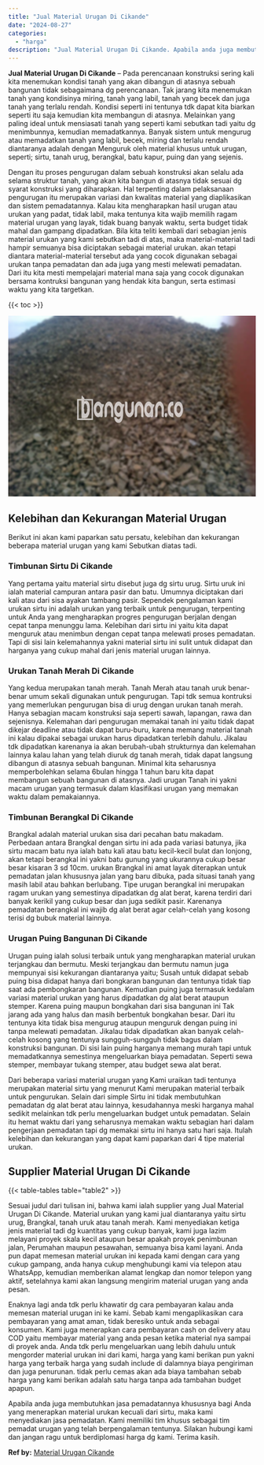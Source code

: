 ```yaml
---
title: "Jual Material Urugan Di Cikande"
date: "2024-08-27"
categories: 
  - "harga"
description: "Jual Material Urugan Di Cikande. Apabila anda juga membutuhkan jasa pemadatannya khususnya bagi Anda yang menerapkan material urukan kecuali dari sirtu, maka..."
---
```


**Jual Material Urugan Di Cikande** – Pada perencanaan konstruksi sering kali kita menemukan kondisi tanah yang akan dibangun di atasnya sebuah bangunan tidak sebagaimana dg perencanaan. Tak jarang kita menemukan tanah yang kondisinya miring, tanah yang labil, tanah yang becek dan juga tanah yang terlalu rendah. Kondisi seperti ini tentunya tdk dapat kita biarkan seperti itu saja kemudian kita membangun di atasnya. Melainkan yang paling ideal untuk mensiasati tanah yang seperti kami sebutkan tadi yaitu dg menimbunnya, kemudian memadatkannya. Banyak sistem untuk mengurug atau memadatkan tanah yang labil, becek, miring dan terlalu rendah diantaranya adalah dengan Menguruk oleh material khusus untuk urugan, seperti; sirtu, tanah urug, berangkal, batu kapur, puing dan yang sejenis.

Dengan itu proses pengurugan dalam sebuah konstruksi akan selalu ada selama struktur tanah, yang akan kita bangun di atasnya tidak sesuai dg syarat konstruksi yang diharapkan. Hal terpenting dalam pelaksanaan pengurugan itu merupakan variasi dan kwalitas material yang diaplikasikan dan sistem pemadatannya. Kalau kita mengharapkan hasil urugan atau urukan yang padat, tidak labil, maka tentunya kita wajib memilih ragam material urugan yang layak, tidak buang banyak waktu, serta budget tidak mahal dan gampang dipadatkan. Bila kita teliti kembali dari sebagian jenis material urukan yang kami sebutkan tadi di atas, maka material-material tadi hampir semuanya bisa diciptakan sebagai material urukan. akan tetapi diantara material-material tersebut ada yang cocok digunakan sebagai urukan tanpa pemadatan dan ada juga yang mesti melewati pemadatan. Dari itu kita mesti mempelajari material mana saja yang cocok digunakan bersama kontruksi bangunan yang hendak kita bangun, serta estimasi waktu yang kita targetkan.

{{< toc >}}

![Jual Material Urugan Di Cikande](/images/jual-urugan-13.png)

## Kelebihan dan Kekurangan Material Urugan

Berikut ini akan kami paparkan satu persatu, kelebihan dan kekurangan beberapa material urugan yang kami Sebutkan diatas tadi.

### Timbunan Sirtu Di Cikande

Yang pertama yaitu material sirtu disebut juga dg sirtu urug. Sirtu uruk ini ialah material campuran antara pasir dan batu. Umumnya diciptakan dari kali atau dari sisa ayakan tambang pasir. Sependek pengalaman kami urukan sirtu ini adalah urukan yang terbaik untuk pengurugan, terpenting untuk Anda yang mengharapkan progres pengurugan berjalan dengan cepat tanpa menunggu lama. Kelebihan dari sirtu ini yaitu kita dapat menguruk atau menimbun dengan cepat tanpa melewati proses pemadatan. Tapi di sisi lain kelemahannya yakni material sirtu ini sulit untuk didapat dan harganya yang cukup mahal dari jenis material urugan lainnya.

### Urukan Tanah Merah Di Cikande

Yang kedua merupakan tanah merah. Tanah Merah atau tanah uruk benar-benar umum sekali digunakan untuk pengurugan. Tapi tdk semua kontruksi yang memerlukan pengurugan bisa di urug dengan urukan tanah merah. Hanya sebagian macam konstruksi saja seperti sawah, lapangan, rawa dan sejenisnya. Kelemahan dari pengurugan memakai tanah ini yaitu tidak dapat dikejar deadline atau tidak dapat buru-buru, karena memang material tanah ini kalau dipakai sebagai urukan harus dipadatkan terlebih dahulu. Jikalau tdk dipadatkan karenanya ia akan berubah-ubah strukturnya dan kelemahan lainnya kalau lahan yang telah diuruk dg tanah merah, tidak dapat langsung dibangun di atasnya sebuah bangunan. Minimal kita seharusnya memperbolehkan selama 6bulan hingga 1 tahun baru kita dapat membangun sebuah bangunan di atasnya. Jadi urugan Tanah ini yakni macam urugan yang termasuk dalam klasifikasi urugan yang memakan waktu dalam pemakaiannya.

### Timbunan Berangkal Di Cikande

Brangkal adalah material urukan sisa dari pecahan batu makadam. Perbedaan antara Brangkal dengan sirtu ini ada pada variasi batunya, jika sirtu macam batu nya ialah batu kali atau batu kecil-kecil bulat dan lonjong, akan tetapi berangkal ini yakni batu gunung yang ukurannya cukup besar besar kisaran 3 sd 10cm. urukan Brangkal ini amat layak diterapkan untuk pemadatan jalan khususnya jalan yang baru dibuka, pada situasi tanah yang masih labil atau bahkan berlubang. Tipe urugan berangkal ini merupakan ragam urukan yang semestinya dipadatkan dg alat berat, karena terdiri dari banyak kerikil yang cukup besar dan juga sedikit pasir. Karenanya pemadatan berangkal ini wajib dg alat berat agar celah-celah yang kosong terisi dg bubuk material lainnya.

### Urugan Puing Bangunan Di Cikande

Urugan puing ialah solusi terbaik untuk yang mengharapkan material urukan terjangkau dan bermutu. Meski terjangkau dan bermutu namun juga mempunyai sisi kekurangan diantaranya yaitu; Susah untuk didapat sebab puing bisa didapat hanya dari bongkaran bangunan dan tentunya tidak tiap saat ada pembongkaran bangunan. Kemudian puing juga termasuk kedalam variasi material urukan yang harus dipadatkan dg alat berat ataupun stemper. Karena puing maupun bongkahan dari sisa bangunan ini Tak jarang ada yang halus dan masih berbentuk bongkahan besar. Dari itu tentunya kita tidak bisa mengurug ataupun menguruk dengan puing ini tanpa melewati pemadatan. Jikalau tidak dipadatkan akan banyak celah-celah kosong yang tentunya sungguh-sungguh tidak bagus dalam konstruksi bangunan. Di sisi lain puing harganya memang murah tapi untuk memadatkannya semestinya mengeluarkan biaya pemadatan. Seperti sewa stemper, membayar tukang stemper, atau budget sewa alat berat.

Dari beberapa variasi material urugan yang Kami uraikan tadi tentunya merupakan material sirtu yang menurut Kami merupakan material terbaik untuk pengurukan. Selain dari simple Sirtu ini tidak membutuhkan pemadatan dg alat berat atau lainnya, kesudahannya meski harganya mahal sedikit melainkan tdk perlu mengeluarkan budget untuk pemadatan. Selain itu hemat waktu dari yang seharusnya memakan waktu sebagian hari dalam pengerjaan pemadatan tapi dg memakai sirtu ini hanya satu hari saja. Itulah kelebihan dan kekurangan yang dapat kami paparkan dari 4 tipe material urukan.

## Supplier Material Urugan Di Cikande

{{< table-tables table="table2" >}}

Sesuai judul dari tulisan ini, bahwa kami ialah supplier yang Jual Material Urugan Di Cikande. Material urukan yang kami jual diantaranya yaitu sirtu urug, Brangkal, tanah uruk atau tanah merah. Kami menyediakan ketiga jenis material tadi dg kuantitas yang cukup banyak, kami juga lazim melayani proyek skala kecil ataupun besar apakah proyek penimbunan jalan, Perumahan maupun pesawahan, semuanya bisa kami layani. Anda pun dapat memesan material urukan ini kepada kami dengan cara yang cukup gampang, anda hanya cukup menghubungi kami via telepon atau WhatsApp, kemudian memberikan alamat lengkap dan nomor telepon yang aktif, setelahnya kami akan langsung mengirim material urugan yang anda pesan.

Enaknya lagi anda tdk perlu khawatir dg cara pembayaran kalau anda memesan material urugan ini ke kami. Sebab kami mengaplikasikan cara pembayaran yang amat aman, tidak beresiko untuk anda sebagai konsumen. Kami juga menerapkan cara pembayaran cash on delivery atau COD yaitu membayar material yang anda pesan ketika material nya sampai di proyek anda. Anda tdk perlu mengeluarkan uang lebih dahulu untuk mengorder material urukan ini dari kami, harga yang kami berikan pun yakni harga yang terbaik harga yang sudah include di dalamnya biaya pengiriman dan juga penurunan. tidak perlu cemas akan ada biaya tambahan sebab harga yang kami berikan adalah satu harga tanpa ada tambahan budget apapun.

Apabila anda juga membutuhkan jasa pemadatannya khususnya bagi Anda yang menerapkan material urukan kecuali dari sirtu, maka kami menyediakan jasa pemadatan. Kami memiliki tim khusus sebagai tim pemadat urugan yang telah berpengalaman tentunya. Silakan hubungi kami dan jangan ragu untuk berdiplomasi harga dg kami. Terima kasih.

**Ref by:** [Material Urugan Cikande](https://id.wikipedia.org/wiki/Material)
